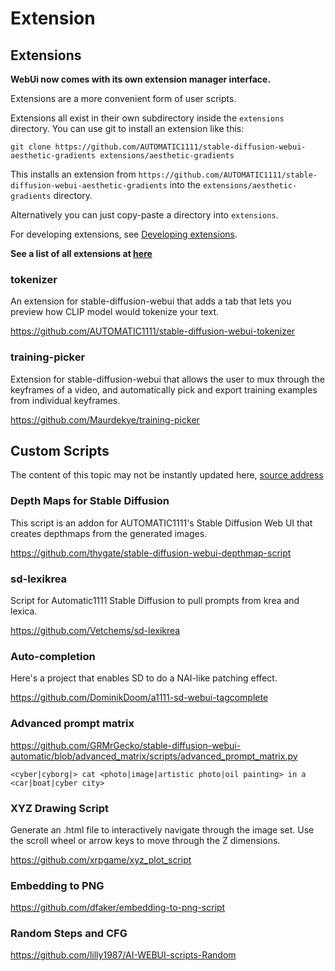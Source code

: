# Extension


## Extensions

**WebUi now comes with its own extension manager interface.**

Extensions are a more convenient form of user scripts.

Extensions all exist in their own subdirectory inside the `extensions` directory. You can use git to install an extension like this:

```
git clone https://github.com/AUTOMATIC1111/stable-diffusion-webui-aesthetic-gradients extensions/aesthetic-gradients
```

This installs an extension from `https://github.com/AUTOMATIC1111/stable-diffusion-webui-aesthetic-gradients` into the `extensions/aesthetic-gradients` directory.

Alternatively you can just copy-paste a directory into `extensions`.

For developing extensions, see [Developing extensions](https://github.com/AUTOMATIC1111/stable-diffusion-webui/wiki/Developing-extensions).

**See a list of all extensions at [here](https://github.com/AUTOMATIC1111/stable-diffusion-webui/wiki/Custom-Scripts#stylepile)**


### tokenizer

An extension for stable-diffusion-webui that adds a tab that lets you preview how CLIP model would tokenize your text. 

https://github.com/AUTOMATIC1111/stable-diffusion-webui-tokenizer

### training-picker

Extension for stable-diffusion-webui that allows the user to mux through the keyframes of a video, and automatically pick and export training examples from individual keyframes. 

https://github.com/Maurdekye/training-picker


## Custom Scripts

The content of this topic may not be instantly updated here, [source address](https://github.com/AUTOMATIC1111/stable-diffusion-webui/wiki/Custom-Scripts#prompt-interpolation)

### Depth Maps for Stable Diffusion

This script is an addon for AUTOMATIC1111's Stable Diffusion Web UI that creates depthmaps from the generated images. 

https://github.com/thygate/stable-diffusion-webui-depthmap-script

### sd-lexikrea

Script for Automatic1111 Stable Diffusion to pull prompts from krea and lexica. 

https://github.com/Vetchems/sd-lexikrea


### Auto-completion

Here's a project that enables SD to do a NAI-like patching effect.

https://github.com/DominikDoom/a1111-sd-webui-tagcomplete


### Advanced prompt matrix

https://github.com/GRMrGecko/stable-diffusion-webui-automatic/blob/advanced_matrix/scripts/advanced_prompt_matrix.py


```
<cyber|cyborg|> cat <photo|image|artistic photo|oil painting> in a <car|boat|cyber city>
```


### XYZ Drawing Script

Generate an .html file to interactively navigate through the image set. Use the scroll wheel or arrow keys to move through the Z dimensions.

https://github.com/xrpgame/xyz_plot_script


### Embedding to PNG

https://github.com/dfaker/embedding-to-png-script


### Random Steps and CFG

https://github.com/lilly1987/AI-WEBUI-scripts-Random


